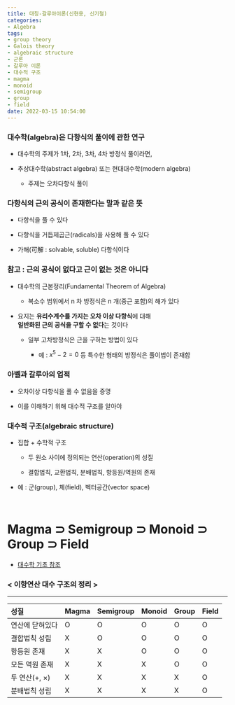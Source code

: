 ```yaml
---
title: 대칭-갈루아이론(신현용, 신기철)
categories: 
- Algebra
tags:
- group theory
- Galois theory
- algebraic structure
- 군론
- 갈루아 이론
- 대수적 구조
- magma
- monoid
- semigroup
- group
- field
date: 2022-03-15 10:54:00
---
```


### 대수학(algebra)은 다항식의 풀이에 관한 연구

- 대수학의 주제가 1차, 2차, 3차, 4차 방정식 풀이라면,

- 추상대수학(abstract algebra) 또는 현대대수학(modern algebra)

    - 주제는 오차다항식 풀이

### 다항식의 근의 공식이 존재한다는 말과 같은 뜻

- 다항식을 풀 수 있다

- 다항식을 거듭제곱근(radicals)을 사용해 풀 수 있다

- 가해(可解 : solvable, soluble) 다항식이다

### 참고 : 근의 공식이 없다고 근이 없는 것은 아니다

- 대수학의 근본정리(Fundamental Theorem of Algebra) 

    - 복소수 범위에서 n 차 방정식은 n 개(중근 포함)의 해가 있다

- 요지는 **유리수계수를 가지는 오차 이상 다항식**에 대해 <br> **일반화된 근의 공식을 구할 수 없다**는 것이다

    - 일부 고차방정식은 근을 구하는 방법이 있다

        - 예 : $x^5 - 2 = 0$ 등 특수한 형태의 방정식은 풀이법이 존재함

### 아벨과 갈루아의 업적

- 오차이상 다항식을 풀 수 없음을 증명

- 이를 이해하기 위해 대수적 구조를 알아야

### 대수적 구조(algebraic structure)

- 집합 + 수학적 구조

    - 두 원소 사이에 정의되는 연산(operation)의 성질

    - 결합법칙, 교환법칙, 분배법칙, 항등원/역원의 존재

- 예 : 군(group), 체(field), 벡터공간(vector space)
    
<br>

# Magma $\supset$ Semigroup $\supset$ Monoid $\supset$ Group $\supset$ Field

- [대수학 기초 참조](https://binompricing.github.io/algebra/grouptheory1)

### < 이항연산 대수 구조의 정리 >

---

| 성질 | Magma | Semigroup | Monoid | Group | Field |
|:---|:---|:---|:---|:---|---|
| 연산에 닫혀있다 | O | O | O | O | O |
| 결합법칙 성립 | X | O | O | O | O |
| 항등원 존재 | X | X | O | O | O |
| 모든 역원 존재 | X | X | X | O | O |
| 두 연산($+$, $\times$) | X | X | X | X | O |
| 분배법칙 성립 | X | X | X | X | O |

<br>

